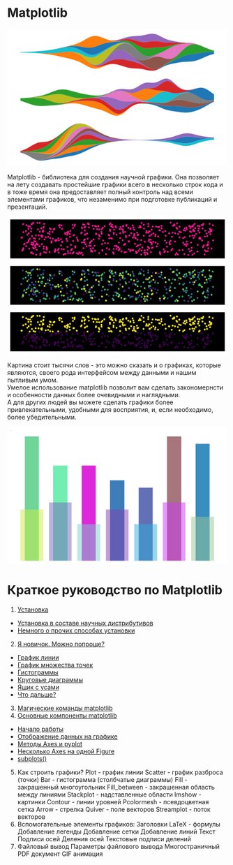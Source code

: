 # Matplotlib

![Matplotlib](/Articles/_Matplotlib/Pictures/001_002.jpg)

Matplotlib - библиотека для создания научной графики. Она позволяет на лету создавать простейшие графики всего в несколько строк кода и в тоже время она предоставляет полный контроль над всеми элементами графиков, что незаменимо при подготовке публикаций и презентаций.

![Matplotlib](/Articles/_Matplotlib/Pictures/001_001.jpg)

Картина стоит тысячи слов - это можно сказать и о графиках, которые являются, своего рода интерфейсом между данными и нашим пытливым умом. <br>
Умелое использование matplotlib позволит вам сделать закономернсти и особенности данных более очевидными и наглядными. <br>
А для других людей вы можете сделать графики более привлекательными, удобными для восприятия, и, если необходимо, более убедительными.

![Matplotlib](/Articles/_Matplotlib/Pictures/001_003.jpg)

# Краткое руководство по Matplotlib <br>
1. [Установка](/Articles/_Matplotlib/01.md/#1-установка)

+ [Установка в составе научных дистрибутивов](/Articles/_Matplotlib/01.md#11-установка-в-составе-научных-дистрибутивов)
+ [Немного о прочих способах установки](/Articles/_Matplotlib/01.md#12-немного-о-прочих-способах-установки)

2. [Я новичок. Можно попроще?](/Articles/_Matplotlib/02.md)

+ [График линии](/Articles/_Matplotlib/02.md#график-линии)
+ [График множества точек](/Articles/_Matplotlib/02.md#график-множества-точек)
+ [Гистограммы](/Articles/_Matplotlib/02.md#гистограммы)
+ [Круговые диаграммы](/Articles/_Matplotlib/02.md#круговые-диаграммы)
+ [Ящик с усами](/Articles/_Matplotlib/02.md#ящик-с-усами)
+ [Что дальше?](/Articles/_Matplotlib/02.md#что-дальше)

3. [Магические команды matplotlib](/Articles/_Matplotlib/03.md)
4. [Основные компоненты matplotlib](/Articles/_Matplotlib/04.md)
+ [Начало работы](/Articles/_Matplotlib/04.md#начало-работы)
+ [Отображение данных на графике](/Articles/_Matplotlib/04.md#отображение-данных-на-графике)
+ [Методы Axes и pyplot](/Articles/_Matplotlib/04.md#методы-axes-и-pyplot)
+ [Несколько Axes на одной Figure](/Articles/_Matplotlib/04.md#несколько-axes-на-одной-figure)
+ [subplots()](/Articles/_Matplotlib/04.md#subplots)
5. Как строить графики?
Plot - график линии
Scatter - график разброса (точки)
Bar - гистограмма (столбчатые диаграммы)
Fill - закрашенный многоугольник
Fill_between - закрашенная область между линиями
Stackplot - надставленные области
Imshow - картинки
Contour - линии уровней
Pcolormesh - псевдоцветная сетка
Arrow - стрелка
Quiver - поле векторов
Streamplot - поток векторов
6. Вспомогательные элементы графиков:
Заголовки
LaTeX - формулы
Добавление легенды
Добавление сетки
Добавление линий
Текст
Подписи осей
Деления осей
Текстовые подписи делений
7. Файловый вывод
Параметры файлового вывода
Многостраничный PDF документ
GIF анимация